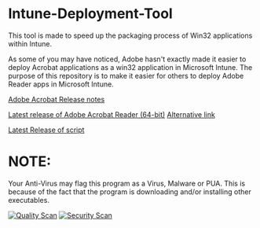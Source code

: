 # Intune-Deployment-Tool
This tool is made to speed up the packaging process of Win32 applications within Intune.

As some of you may have noticed, Adobe hasn't exactly made it easier to deploy Acrobat applications as a win32 application in Microsoft Intune.  The purpose of this repository is to make it easier for others to deploy Adobe Reader apps in Microsoft Intune.

[Adobe Acrobat Release notes](https://helpx.adobe.com/acrobat/release-note/release-notes-acrobat-reader.html)

[Latest release of Adobe Acrobat Reader (64-bit)](https://ardownload3.adobe.com/pub/adobe/acrobat/win/AcrobatDC/2300120064/AcroRdrDCx642300120064_nl_NL.exe)
      [Alternative link](https://ardownload2.adobe.com/pub/adobe/acrobat/win/AcrobatDC/2300120064/AcroRdrDCx642300120064_nl_NL.exe)

[Latest Release of script](https://github.com/Stensel8/Intune-Deployment-Tool/releases)


# NOTE:
Your Anti-Virus may flag this program as a Virus, Malware or PUA. This is because of the fact that the program is downloading and/or installing other executables. 

[![Quality Scan](https://github.com/Stensel8/Intune-Deployment-Tool/actions/workflows/Quality%20Scan.yml/badge.svg)](https://github.com/Stensel8/Intune-Deployment-Tool/actions/workflows/Quality%20Scan.yml)
[![Security Scan](https://github.com/Stensel8/Intune-Deployment-Tool/actions/workflows/Security%20Scan.yml/badge.svg)](https://github.com/Stensel8/Intune-Deployment-Tool/actions/workflows/Security%20Scan.yml)
